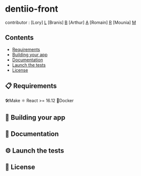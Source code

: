 # dentiio-front
contributor : 
[Lory] [L]
[Branis] [B]
[Arthur] [A]
[Romain] [R]
[Mounia] [M]

[L]:https://github.com/loryleticee
[B]:https://github.com/branisanz1
[R]:https://github.com/romainmaucot
[A]:https://github.com/adjikpo
[M]:https://github.com/lyafmounia

## Contents
- [Requirements](#-requirements)
- [Building your app](#-building-your-app)
- [Documentation](#-documentation)
- [Launch the tests](#-launch-the-tests)
- [License](#-license)

## 📋 Requirements
🛠Make
⚛️ React >= 16.12
🐳Docker

## 🎉 Building your app

## 📖 Documentation

## ⚙️ Launch the tests

## 📄 License
